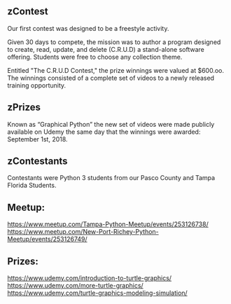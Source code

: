 ## zContest

Our first contest was designed to be a freestyle activity. 

Given 30 days to compete, the mission was to author a program
designed to create, read, update, and delete (C.R.U.D) a 
stand-alone software offering. Students were free to choose any 
collection theme.

Entitled "The C.R.U.D Contest," the prize winnings were valued
at $600.oo. The winnings consisted of a complete set of videos 
to a newly released training opportunity. 

## zPrizes
Known as “Graphical Python” the new set of videos were made 
publicly available on Udemy the same day that the winnings 
were awarded: September 1st, 2018.

## zContestants
Contestants were Python 3 students from our Pasco County 
and Tampa Florida Students.

## Meetup:

https://www.meetup.com/Tampa-Python-Meetup/events/253126738/
https://www.meetup.com/New-Port-Richey-Python-Meetup/events/253126749/

## Prizes:

https://www.udemy.com/introduction-to-turtle-graphics/
https://www.udemy.com/more-turtle-graphics/
https://www.udemy.com/turtle-graphics-modeling-simulation/

